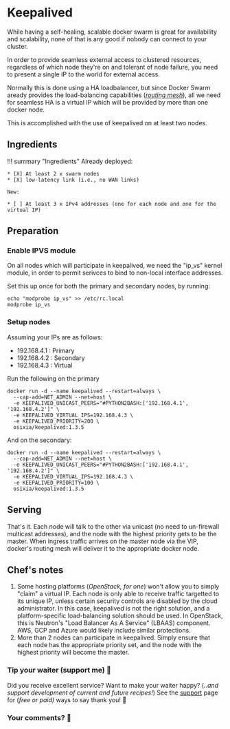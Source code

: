 # Keepalived

While having a self-healing, scalable docker swarm is great for availability and scalability, none of that is any good if nobody can connect to your cluster.

In order to provide seamless external access to clustered resources, regardless of which node they're on and tolerant of node failure, you need to present a single IP to the world for external access.

Normally this is done using a HA loadbalancer, but since Docker Swarm aready provides the load-balancing capabilities (*[routing mesh](https://docs.docker.com/engine/swarm/ingress/)*), all we need for seamless HA is a virtual IP which will be provided by more than one docker node.

This is accomplished with the use of keepalived on at least two nodes.

## Ingredients

!!! summary "Ingredients"
    Already deployed:

    * [X] At least 2 x swarm nodes
    * [X] low-latency link (i.e., no WAN links)

    New:

    * [ ] At least 3 x IPv4 addresses (one for each node and one for the virtual IP)

## Preparation

### Enable IPVS module

On all nodes which will participate in keepalived, we need the "ip_vs" kernel module, in order to permit serivces to bind to non-local interface addresses.

Set this up once for both the primary and secondary nodes, by running:

```
echo "modprobe ip_vs" >> /etc/rc.local
modprobe ip_vs
```

### Setup nodes

Assuming your IPs are as follows:

* 192.168.4.1 : Primary
* 192.168.4.2 : Secondary
* 192.168.4.3 : Virtual

Run the following on the primary
```
docker run -d --name keepalived --restart=always \
  --cap-add=NET_ADMIN --net=host \
  -e KEEPALIVED_UNICAST_PEERS="#PYTHON2BASH:['192.168.4.1', '192.168.4.2']" \
  -e KEEPALIVED_VIRTUAL_IPS=192.168.4.3 \
  -e KEEPALIVED_PRIORITY=200 \
  osixia/keepalived:1.3.5
```

And on the secondary:
```
docker run -d --name keepalived --restart=always \
  --cap-add=NET_ADMIN --net=host \
  -e KEEPALIVED_UNICAST_PEERS="#PYTHON2BASH:['192.168.4.1', '192.168.4.2']" \
  -e KEEPALIVED_VIRTUAL_IPS=192.168.4.3 \
  -e KEEPALIVED_PRIORITY=100 \
  osixia/keepalived:1.3.5
```

## Serving

That's it. Each node will talk to the other via unicast (no need to un-firewall multicast addresses), and the node with the highest priority gets to be the master. When ingress traffic arrives on the master node via the VIP, docker's routing mesh will deliver it to the appropriate docker node.

## Chef's notes

1. Some hosting platforms (*OpenStack, for one*) won't allow you to simply "claim" a virtual IP. Each node is only able to receive traffic targetted to its unique IP, unless certain security controls are disabled by the cloud administrator. In this case, keepalived is not the right solution, and a platform-specific load-balancing solution should be used. In OpenStack, this is Neutron's "Load Balancer As A Service" (LBAAS) component. AWS, GCP and Azure would likely include similar protections.
2. More than 2 nodes can participate in keepalived. Simply ensure that each node has the appropriate priority set, and the node with the highest priority will become the master.

### Tip your waiter (support me) 👏

Did you receive excellent service? Want to make your waiter happy? (_..and support development of current and future recipes!_) See the [support](/support/) page for (_free or paid)_ ways to say thank you! 👏

### Your comments? 💬
